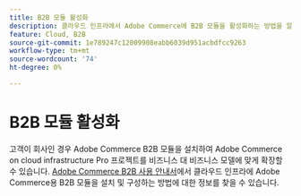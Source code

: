 ```yaml
---
title: B2B 모듈 활성화
description: 클라우드 인프라에서 Adobe Commerce에 B2B 모듈을 활성화하는 방법을 알아봅니다.
feature: Cloud, B2B
source-git-commit: 1e789247c12009908eabb6039d951acbdfcc9263
workflow-type: tm+mt
source-wordcount: '74'
ht-degree: 0%

---
```


# B2B 모듈 활성화

고객이 회사인 경우 Adobe Commerce B2B 모듈을 설치하여 Adobe Commerce on cloud infrastructure Pro 프로젝트를 비즈니스 대 비즈니스 모델에 맞게 확장할 수 있습니다. [Adobe Commerce B2B 사용 안내서](https://experienceleague.adobe.com/docs/commerce-admin/b2b/guide-overview.html?lang=ko)에서 클라우드 인프라에 Adobe Commerce용 B2B 모듈을 설치 및 구성하는 방법에 대한 정보를 찾을 수 있습니다.

